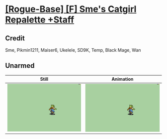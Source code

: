 # [\[Rogue-Base\] \[F\] Sme's Catgirl Repalette +Staff](../)

## Credit

Sme, Pikmin1211, Maiser6, Ukelele, SD9K, Temp, Black Mage, Wan
	
## Unarmed

| Still | Animation |
| :---: | :-------: |
| ![Unarmed still](./Unarmed_000.png) | ![Unarmed animation](./Unarmed.gif) |
